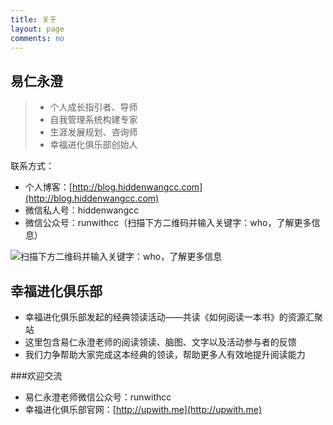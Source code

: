 ```yaml
---
title: 关于
layout: page
comments: no
---
```


## 易仁永澄

> - 个人成长指引者、导师
> - 自我管理系统构建专家
> - 生涯发展规划、咨询师
> - 幸福进化俱乐部创始人

联系方式：
- 个人博客：[http://blog.hiddenwangcc.com](http://blog.hiddenwangcc.com)
- 微信私人号：hiddenwangcc
- 微信公众号：runwithcc（扫描下方二维码并输入关键字：who，了解更多信息）

![扫描下方二维码并输入关键字：who，了解更多信息](http://77fm42.com1.z0.glb.clouddn.com/qr.jpg)

## 幸福进化俱乐部


* 幸福进化俱乐部发起的经典领读活动——共读《如何阅读一本书》的资源汇聚站
* 这里包含易仁永澄老师的阅读领读、脑图、文字以及活动参与者的反馈
* 我们力争帮助大家完成这本经典的领读，帮助更多人有效地提升阅读能力

###欢迎交流

- 易仁永澄老师微信公众号：runwithcc
- 幸福进化俱乐部官网：[http://upwith.me](http://upwith.me)

<!--[![新浪微博](http://service.t.sina.com.cn/widget/qmd/{{ site.weibo }}/f78fbcd2/1.png)](http://weibo.com/u/{{ site.weibo }})-->
